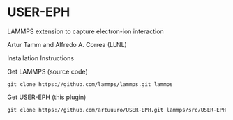 # USER-EPH
LAMMPS extension to capture electron-ion interaction

Artur Tamm and Alfredo A. Correa (LLNL)

Installation Instructions

Get LAMMPS (source code)

`git clone https://github.com/lammps/lammps.git lammps`

Get USER-EPH (this plugin)

`git clone https://github.com/artuuuro/USER-EPH.git lammps/src/USER-EPH`
